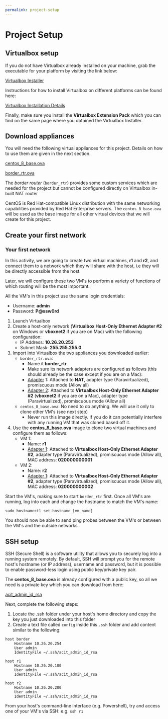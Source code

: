 ```yaml
---
permalink: project-setup
---
```


# Project Setup

## Virtualbox setup

If you do not have Virtualbox already installed on your machine, grab the executable for your platform by visiting the link below:

[Virtualbox Installer](https://www.virtualbox.org/wiki/Downloads)

Instructions for how to install Virtualbox on different platforms can be found here:

[Virtualbox Installation Details](https://www.virtualbox.org/manual/ch02.html)

Finally, make sure you install the **Virtualbox Extension Pack** which you can find on the same page where you obtained the Virtualbox Installer.

## Download appliances

You will need the following virtual appliances for this project. Details on how to use them are given in the next section.

[centos_8_base.ova](https://bcit365-my.sharepoint.com/:u:/g/personal/yshema_bcit_ca/EWZLaN11S8FFnBgUrCsDingBZo-5Qt7WDvWYST2ahfZVRA?e=4kDm0z)

[border_rtr.ova](https://bcit365-my.sharepoint.com/:u:/g/personal/yshema_bcit_ca/EXBH1x5E7P1HgMuamciHH8oBbtHmRHzFlvPIJ0MwRu_-aw?e=jcodgz)

The _border router_ (`border_rtr`) provides some custom services which are needed for the project but cannot be configured directly on Virtualbox in-built NAT router

CentOS is Red Hat-compatible Linux distribution with the same networking capabilities provided by Red Hat Enterprise servers. The `centos_8_base.ova` will be used as the base image for all other virtual devices that we will create for this project.

## Create your first network

### Your first network

In this activity, we are going to create two virtual machines, **r1** and **r2**, and connect them to a network which they will share with the host, i.e they will be directly accessible from the host.

Later, we will configure these two VM's to perform a variety of functions of which routing will be the most important.

All the VM's in this project use the same login credentials:

* Username: **admin**
* Password: **P@ssw0rd**

1. Launch Virtualbox
2. Create a host-only network (**Virtualbox Host-Only Ethernet Adapter #2** on Windows or **vboxnet2** if you are on Mac) with the following configuration:
   - IP Address: **10.26.20.253**
   - Subnet Mask: **255.255.255.0**
3. Import into Virtualbox the two appliances you downloaded earlier:
   * `border_rtr.ova`:
     - Name it **border_rtr**
     - Make sure its network adapters are configured as follows (this should already be the case except if you are on a Mac):
     - <ins>Adapter</ins> 1: Attached to **NAT**, adapter type (Paravirtualized), promiscuous mode (Allow all)
     - <ins>Adapter 2</ins>: Attached to **Virtualbox Host-Only Ethernet Adapter #2** (**vboxnet2** if you are on a Mac), adapter type (Paravirtualized), promiscuous mode (Allow all)
   * `centos_8_base.ova`: No need to do anything. We will use it only to clone other VM's (see next step)
     * Never run this image directly. If you do it can potentially interfere with any running VM that was cloned based off it.
4. Use the **centos_8_base.ova** image to clone two virtual machines and configure them as follows:
   - VM 1:
     - Name: **r1**
     - <ins>Adapter 1</ins>: Attached to **Virtualbox Host-Only Ethernet Adapter #2**, adapter type (Paravirtualized), promiscuous mode (Allow all), MAC address: **020000000001**
   - VM 2:
     - Name: **r2**
     - <ins>Adapter 1</ins>: Attached to **Virtualbox Host-Only Ethernet Adapter #2**, adapter type (Paravirtualized), promiscuous mode (Allow all), MAC address: **020000000002**

Start the VM's, making sure to start `border_rtr` first. Once all VM's are running, log into each and change the hostname to match the VM's name:

```
sudo hostnamectl set-hostname [vm_name]
```

You should now be able to send ping probes between the VM's or between the VM's and the outside networks.

## SSH setup

SSH (Secure Shell) is a software utility that allows you to securely log into a running system remotely. By default, SSH will prompt you for the remote host's hostname (or IP address), username and password, but it is possible to enable password-less login using public key/private key pair.

The **centos_8_base.ova** is already configured with a public key, so all we need is a private key which you can download from here:

[acit_admin_id_rsa](https://bcit365-my.sharepoint.com/:u:/g/personal/yshema_bcit_ca/EV4oSICRu9FPrCKMKrdHoa4BAG_z8kFvz1SoYZzBuST8Qw?e=TFv7WA)

Next, complete the following steps:

1. Locate the .ssh folder under your host's home directory and copy the key you just downloaded into this folder
2. Create a text file called `config` inside this `.ssh` folder and add content similar to the following:

```
host border
    Hostname 10.26.20.254
    User admin
    IdentityFile ~/.ssh/acit_admin_id_rsa

host r1
    Hostname 10.26.20.100
    User admin
    IdentityFile ~/.ssh/acit_admin_id_rsa

host r2
    Hostname 10.26.20.200
    User admin
    IdentityFile ~/.ssh/acit_admin_id_rsa
```

From your host's command-line interface (e.g. Powershell), try and access one of your VM's via SSH:
e.g. `ssh r1`